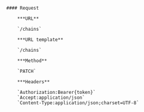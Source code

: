     #### Request

        ***URL**

        `/chains`

        ***URL template**

        `/chains`

        ***Method**

        `PATCH`

        ***Headers**

        `Authorization:Bearer{token}`
        `Accept:application/json`
        `Content-Type:application/json;charset=UTF-8`
